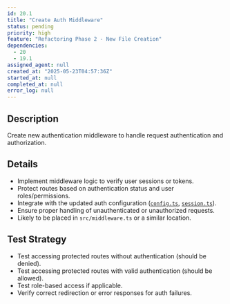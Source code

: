 ```yaml
---
id: 20.1
title: "Create Auth Middleware"
status: pending
priority: high
feature: "Refactoring Phase 2 - New File Creation"
dependencies:
  - 20
  - 19.1
assigned_agent: null
created_at: "2025-05-23T04:57:36Z"
started_at: null
completed_at: null
error_log: null
---
```


## Description

Create new authentication middleware to handle request authentication and authorization.

## Details

- Implement middleware logic to verify user sessions or tokens.
- Protect routes based on authentication status and user roles/permissions.
- Integrate with the updated auth configuration ([`config.ts`](src/lib/auth/config.ts:0), [`session.ts`](src/lib/auth/session.ts:0)).
- Ensure proper handling of unauthenticated or unauthorized requests.
- Likely to be placed in `src/middleware.ts` or a similar location.

## Test Strategy

- Test accessing protected routes without authentication (should be denied).
- Test accessing protected routes with valid authentication (should be allowed).
- Test role-based access if applicable.
- Verify correct redirection or error responses for auth failures.
